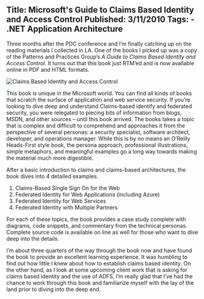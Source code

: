 Title: Microsoft's Guide to Claims Based Identity and Access Control
Published: 3/11/2010
Tags:
    - .NET Application Architecture
---
Three months after the PDC conference and I’m finally catching up on the reading materials I collected in LA. One of the books I picked up was a copy of the Patterns and Practices Group’s <i>A Guide to Claims Based Identity and Access Control</i>. It turns out that this book just RTM’ed and is now available online in PDF and HTML formats.

![Claims Based Identity and Access Control](http://s3.beckshome.com/20100311-Claims-Based-Identity-and-Access-Control.png)

This book is unique in the Microsoft world. You can find all kinds of books that scratch the surface of application and web service security. If you’re looking to dive deep and understand Claims-based identify and federated security, you were relegated to piecing bits of information from blogs, MSDN, and other sources – until this book arrived. The books takes a topic that is complex and difficult to comprehend and approaches it from the perspective of several personas: a security specialist, software architect, developer, and operations manager. While this is by no means an O’Reilly Heads-First style book, the persona approach, professional illustrations, simple metaphors, and meaningful examples go a long way towards making the material much more digestible.

After a basic introduction to claims and claims-based architectures, the book dives into 4 detailed examples.

1. Claims-Based Single Sign On for the Web
2. Federated Identity for Web Applications (including Azure)
3. Federated Identity for Web Services
4. Federated Identity with Multiple Partners

For each of these topics, the book provides a case study complete with diagrams, code snippets, and commentary from the technical personas. Complete source code is available on line as well for those who want to dive deep into the details.

I’m about three quarters of the way through the book now and have found the book to provide an excellent learning experience. It was humbling to find out how little I knew about how to establish claims based identity. On the other hand, as I look at some upcoming client work that is asking for claims based identity and the use of ADFS, I’m really glad that I’ve had the chance to work through this book and familiarize myself with the lay of the land prior to diving into the deep end.